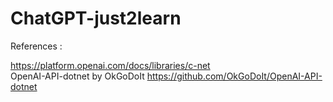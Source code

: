 # ChatGPT-just2learn

References :

https://platform.openai.com/docs/libraries/c-net
<br/>
OpenAI-API-dotnet by OkGoDoIt
https://github.com/OkGoDoIt/OpenAI-API-dotnet

